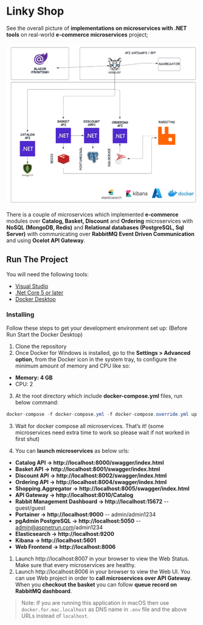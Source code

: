 # Linky Shop

See the overall picture of **implementations on microservices with .NET tools** on real-world **e-commerce microservices** project;

![microservices_remastered](/images/e-commerce%20app.png)

There is a couple of microservices which implemented **e-commerce** modules over **Catalog, Basket, Discount** and **Ordering** microservices with **NoSQL (MongoDB, Redis)** and **Relational databases (PostgreSQL, Sql Server)** with communicating over **RabbitMQ Event Driven Communication** and using **Ocelot API Gateway**.


## Run The Project
You will need the following tools:

* [Visual Studio](https://visualstudio.microsoft.com/downloads/)
* [.Net Core 5 or later](https://dotnet.microsoft.com/download/dotnet-core/5)
* [Docker Desktop](https://www.docker.com/products/docker-desktop)

### Installing
Follow these steps to get your development environment set up: (Before Run Start the Docker Desktop)
1. Clone the repository
2. Once Docker for Windows is installed, go to the **Settings > Advanced option**, from the Docker icon in the system tray, to configure the minimum amount of memory and CPU like so:
* **Memory: 4 GB**
* CPU: 2
3. At the root directory which include **docker-compose.yml** files, run below command:
```csharp
docker-compose -f docker-compose.yml -f docker-compose.override.yml up -d
```
3. Wait for docker compose all microservices. That’s it! (some microservices need extra time to work so please wait if not worked in first shut)

4. You can **launch microservices** as below urls:

* **Catalog API -> http://localhost:8000/swagger/index.html**
* **Basket API -> http://localhost:8001/swagger/index.html**
* **Discount API -> http://localhost:8002/swagger/index.html**
* **Ordering API -> http://localhost:8004/swagger/index.html**
* **Shopping.Aggregator -> http://localhost:8005/swagger/index.html**
* **API Gateway -> http://localhost:8010/Catalog**
* **Rabbit Management Dashboard -> http://localhost:15672**   -- guest/guest
* **Portainer -> http://localhost:9000**   -- admin/admin1234
* **pgAdmin PostgreSQL -> http://localhost:5050**   -- admin@aspnetrun.com/admin1234
* **Elasticsearch -> http://localhost:9200**
* **Kibana -> http://localhost:5601**
* **Web Frontend -> http://localhost:8006**

1. Launch http://localhost:8007 in your browser to view the Web Status. Make sure that every microservices are healthy.
2. Launch http://localhost:8006 in your browser to view the Web UI. You can use Web project in order to **call microservices over API Gateway**. When you **checkout the basket** you can follow **queue record on RabbitMQ dashboard**.


>Note: If you are running this application in macOS then use `docker.for.mac.localhost` as DNS name in `.env` file and the above URLs instead of `localhost`.
